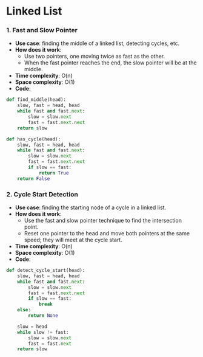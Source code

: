 # Linked List

### 1. Fast and Slow Pointer
- **Use case**: finding the middle of a linked list, detecting cycles, etc.
- **How does it work**: 
    - Use two pointers, one moving twice as fast as the other.
    - When the fast pointer reaches the end, the slow pointer will be at the middle.
- **Time complexity**: O(n)
- **Space complexity**: O(1)
- **Code**: 
```python
def find_middle(head):
    slow, fast = head, head
    while fast and fast.next:
        slow = slow.next
        fast = fast.next.next
    return slow

def has_cycle(head):
    slow, fast = head, head
    while fast and fast.next:
        slow = slow.next
        fast = fast.next.next
        if slow == fast:
            return True
    return False
```

### 2. Cycle Start Detection
- **Use case**: finding the starting node of a cycle in a linked list.
- **How does it work**: 
    - Use the fast and slow pointer technique to find the intersection point.
    - Reset one pointer to the head and move both pointers at the same speed; they will meet at the cycle start.
- **Time complexity**: O(n)
- **Space complexity**: O(1)
- **Code**:
```python
def detect_cycle_start(head):
    slow, fast = head, head
    while fast and fast.next:
        slow = slow.next
        fast = fast.next.next
        if slow == fast:
            break
    else:
        return None

    slow = head
    while slow != fast:
        slow = slow.next
        fast = fast.next
    return slow
```